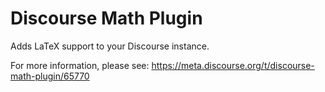 # Discourse Math Plugin

Adds LaTeX support to your Discourse instance.

For more information, please see: https://meta.discourse.org/t/discourse-math-plugin/65770
